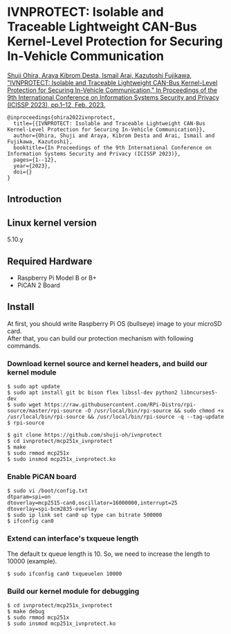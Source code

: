 # IVNPROTECT: Isolable and Traceable Lightweight CAN-Bus Kernel-Level Protection for Securing In-Vehicle Communication

[Shuji Ohira, Araya Kibrom Desta, Ismail Arai, Kazutoshi Fujikawa, "IVNPROTECT: Isolable and Traceable Lightweight CAN-Bus Kernel-Level Protection for Securing In-Vehicle Communication," In Proceedings of the 9th International Conference on Information Systems Security and Privacy (ICISSP 2023), pp.1–12, Feb. 2023.]()

```
@inproceedings{ohira2022ivnprotect,
  title={{IVNPROTECT: Isolable and Traceable Lightweight CAN-Bus Kernel-Level Protection for Securing In-Vehicle Communication}},
  author={Ohira, Shuji and Araya, Kibrom Desta and Arai, Ismail and Fujikawa, Kazutoshi},
  booktitle={In Proceedings of the 9th International Conference on Information Systems Security and Privacy (ICISSP 2023)},
  pages={1--12},
  year={2023},
  doi={}
}
```

## Introduction  

## Linux kernel version  

5.10.y  

## Required Hardware  

* Raspberry Pi Model B or B+  
* PiCAN 2 Board  

## Install  
At first, you should write Raspberry Pi OS (bullseye) image to your microSD card.  
After that, you can build our protection mechanism with following commands.

### Download kernel source and kernel headers, and build our kernel module
```
$ sudo apt update  
$ sudo apt install git bc bison flex libssl-dev python2 libncurses5-dev  
$ sudo wget https://raw.githubusercontent.com/RPi-Distro/rpi-source/master/rpi-source -O /usr/local/bin/rpi-source && sudo chmod +x /usr/local/bin/rpi-source && /usr/local/bin/rpi-source -q --tag-update  
$ rpi-source  
  
$ git clone https://github.com/shuji-oh/ivnprotect  
$ cd ivnprotect/mcp251x_ivnprotect  
$ make  
$ sudo rmmod mcp251x  
$ sudo insmod mcp251x_ivnprotect.ko  
```

### Enable PiCAN board
```
$ sudo vi /boot/config.txt  
dtparam=spi=on  
dtoverlay=mcp2515-can0,oscillator=16000000,interrupt=25  
dtoverlay=spi-bcm2835-overlay  
$ sudo ip link set can0 up type can bitrate 500000  
$ ifconfig can0  
```

### Extend can interface's txqueue length
The default tx queue length is 10. So, we need to increase the length to 10000 (example).  
```
$ sudo ifconfig can0 txqueuelen 10000  
```

### Build our kernel module for debugging
```
$ cd ivnprotect/mcp251x_ivnprotect  
$ make debug  
$ sudo rmmod mcp251x  
$ sudo insmod mcp251x_ivnprotect.ko  
```


